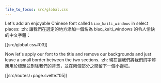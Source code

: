 ```yaml
---
file_to_focus: src/global.css
---
```


Let's add an enjoyable Chinese font called `biao_kaiti_windows` in select places: :zh: 讓我們在選定的地方添加一個名為 biao_kaiti_windows 的令人愉快的中文字體：

[[src/global.css#03]]

Now let's apply our font to the title and remove our backgrounds and just leave a small border between the two sections. :zh: 現在讓我們將我們的字體應用於標題並刪除我們的背景，並在兩個部分之間留下一個小邊框。

[[src/routes/+page.svelte#05]]
